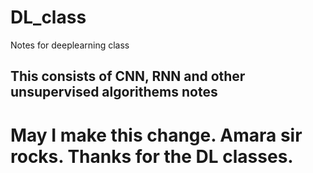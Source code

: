 # DL_class
Notes for deeplearning class

## This consists of CNN, RNN and other unsupervised algorithems notes

# May I make this change. Amara sir rocks. Thanks for the DL classes.
